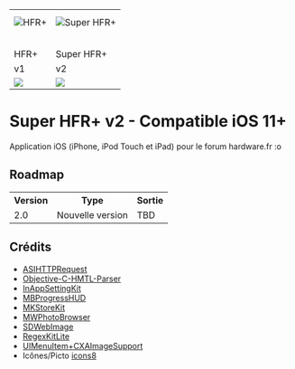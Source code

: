 <table>
<tr>
<td><img src="https://github.com/FLKone/SuperHFRplus/blob/master/SuperHFRplus/Assets/Icons.xcassets/Classic.appiconset/Icon-App-60x60%402x.png" alt="HFR+" title="HFR+" style="display:block; margin: 10px auto 30px auto;" class="center"></td>
<td><img src="https://github.com/FLKone/SuperHFRplus/blob/master/SuperHFRplus/Assets/Icons.xcassets/Classic-Red.appiconset/Icon-App-60x60%402x.png" alt="Super HFR+" title="Super HFR+" style="display:block; margin: 10px auto 30px auto;" class="center"></td>
</tr>   

<tr>   
<td>HFR+</td>
<td>Super HFR+</td>
</tr>
<tr>
<td>v1</td>
<td>v2</td>
</tr>
<tr>   
<td> <a href="https://itunes.apple.com/fr/app/hfr-hardware-fr/id781621952?mt=8"><img src="https://linkmaker.itunes.apple.com/assets/shared/badges/fr-fr/appstore-lrg.svg"/></a> </td>
<td> <a href="https://itunes.apple.com/fr/app/super-hfr-hardware-fr/id1303081080?mt=8"><img src="https://linkmaker.itunes.apple.com/assets/shared/badges/fr-fr/appstore-lrg.svg"/></a> </td>
</tr>   
</table>


Super HFR+ v2 - Compatible iOS 11+
=========================
Application iOS (iPhone, iPod Touch et iPad) pour le forum hardware.fr :o


Roadmap
-------------------------

<table>
  <tr>
    <th>Version</th><th>Type</th><th>Sortie</th>
  </tr>
<tr>
    <td>2.0</td><td>Nouvelle version</td><td>TBD</td>
  </tr>   
</table>

Crédits
-------------------------

* [ASIHTTPRequest](https://github.com/pokeb/asi-http-request)
* [Objective-C-HMTL-Parser](https://github.com/zootreeves/Objective-C-HMTL-Parser)
* [InAppSettingKit](https://github.com/futuretap/InAppSettingsKit)
* [MBProgressHUD](https://github.com/jdg/MBProgressHUD)
* [MKStoreKit](https://github.com/MugunthKumar/MKStoreKit)
* [MWPhotoBrowser](https://github.com/mwaterfall/MWPhotoBrowser)
* [SDWebImage](https://github.com/rs/SDWebImage)
* [RegexKitLite](http://regexkit.sourceforge.net/RegexKitLite/)
* [UIMenuItem+CXAImageSupport](https://github.com/cxa/UIMenuItem-CXAImageSupport)
* Icônes/Picto [icons8](https://icons8.com/)
